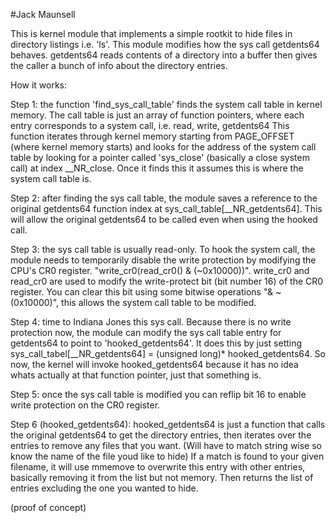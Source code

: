 #Jack Maunsell

This is kernel module that implements a simple rootkit to hide files in directory listings i.e. 'ls'. This module modifies how the sys call getdents64 behaves. getdents64 reads contents of a directory into a buffer then gives the caller a bunch of info about the directory entries.

How it works:

Step 1:
	the function 'find_sys_call_table' finds the system call table in kernel memory. The call table is just an array of function pointers, where each entry corresponds to a system call, i.e. read, write, getdents64
This function iterates through kernel memory starting from PAGE_OFFSET (where kernel memory starts) and looks for the address of the system call table by looking for a pointer called 'sys_close' (basically a close system call) at index __NR_close. Once it finds this it assumes this is where the system call table is.

Step 2:
	after finding the sys call table, the module saves a reference to the original getdents64 function index at sys_call_table[\__NR_getdents64]. This will allow the original getdents64 to be called even when using the hooked call.

Step 3:
	the sys call table is usually read-only. To hook the system call, the module needs to temporarily disable the write protection by modifying the CPU's CR0 register.
	"write_cr0(read_cr0() & (~0x10000))". write_cr0 and read_cr0 are used to modify the write-protect bit (bit number 16) of the CR0 register. You can clear this bit using some bitwise operations "& ~(0x10000)", this allows the system call table to be modified.

Step 4:
	time to Indiana Jones this sys call. Because there is no write protection now, the module can modify the sys call table entry for getdents64 to point to 'hooked_getdents64'. It does this by just setting sys_call_tabel[\__NR_getdents64] = (unsigned long)* hooked_getdents64. So now, the kernel will invoke hooked_getdents64 because it has no idea whats actually at that function pointer, just that something is.

Step 5:
	once the sys call table is modified you can reflip bit 16 to enable write protection on the CR0 register. 

Step 6 (hooked_getdents64):
	hooked_getdents64 is just a function that calls the original getdents64 to get the directory entries, then iterates over the entries to remove any files that you want. (Will have to match string wise so know the name of the file youd like to hide) If a match is found to your given filename, it will use mmemove to overwrite this entry with other entries, basically removing it from the list but not memory.
	Then returns the list of entries excluding the one you wanted to hide.

(proof of concept)



